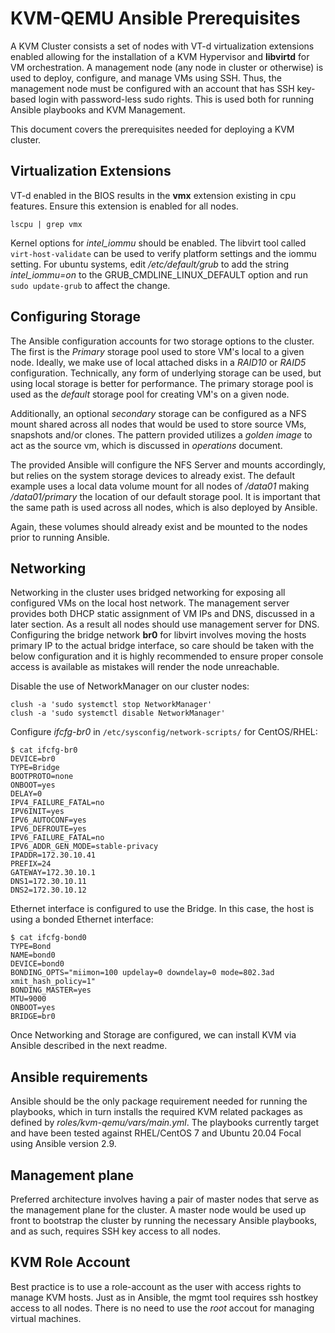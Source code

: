 KVM-QEMU Ansible Prerequisites
==============================


A KVM Cluster consists a set of nodes with VT-d virtualization extensions
enabled allowing for the installation of a KVM Hypervisor and **libvirtd** for
VM orchestration.  A management node (any node in cluster or otherwise) is used
to deploy, configure, and manage VMs using SSH. Thus, the management node must
be configured with an account that has SSH key-based login with password-less
sudo rights. This is used both for running Ansible playbooks and KVM Management.

This document covers the prerequisites needed for deploying a KVM cluster.

## Virtualization Extensions
VT-d enabled in the BIOS results in the **vmx** extension existing in cpu 
features. Ensure this extension is enabled for all nodes.
```
lscpu | grep vmx
```

Kernel options for *intel_iommu* should be enabled. The libvirt tool called 
`virt-host-validate` can be used to verify platform settings and the iommu 
setting. For ubuntu systems, edit */etc/default/grub* to add the string 
*intel_iommu=on* to the GRUB_CMDLINE_LINUX_DEFAULT option and run 
`sudo update-grub` to affect the change.

## Configuring Storage

  The Ansible configuration accounts for two storage options to the cluster.
The first is the *Primary* storage pool used to store VM's local to a given
node. Ideally, we make use of local attached disks in a *RAID10* or *RAID5*
configuration. Technically, any form of underlying storage can be used, but 
using local storage is better for performance. The primary storage pool is 
used as the *default* storage pool for creating VM's on a given node.

  Additionally, an optional *secondary* storage can be configured as a NFS
mount shared across all nodes that would be used to store source VMs, snapshots
and/or clones. The pattern provided utilizes a *golden image* to act as the
source vm, which is discussed in *operations* document.  

  The provided Ansible will configure the NFS Server and mounts accordingly,
but relies on the system storage devices to already exist. The default
example uses a local data volume mount for all nodes  of */data01* making
*/data01/primary* the location of our default storage pool. It is important
that the same path is used across all nodes, which is also deployed by Ansible.

  Again, these volumes should already exist and be mounted to the nodes prior
to running Ansible.


## Networking

  Networking in the cluster uses bridged networking for exposing all
configured VMs on the local host network.  The management server provides both
DHCP static assignment of VM IPs and DNS, discussed in a later section.  As a
result all nodes should use management server for DNS.  Configuring the bridge
network **br0** for libvirt involves moving the hosts primary IP to the actual
bridge interface, so care should be taken with the below configuration and it
is highly recommended to ensure proper console access is available as mistakes
will render the node unreachable.

Disable the use of NetworkManager on our cluster nodes:
```
clush -a 'sudo systemctl stop NetworkManager'
clush -a 'sudo systemctl disable NetworkManager'
```

Configure *ifcfg-br0* in `/etc/sysconfig/network-scripts/` for CentOS/RHEL:
```
$ cat ifcfg-br0
DEVICE=br0
TYPE=Bridge
BOOTPROTO=none
ONBOOT=yes
DELAY=0
IPV4_FAILURE_FATAL=no
IPV6INIT=yes
IPV6_AUTOCONF=yes
IPV6_DEFROUTE=yes
IPV6_FAILURE_FATAL=no
IPV6_ADDR_GEN_MODE=stable-privacy
IPADDR=172.30.10.41
PREFIX=24
GATEWAY=172.30.10.1
DNS1=172.30.10.11
DNS2=172.30.10.12
```

Ethernet interface is configured to use the Bridge. In this case, the host is
using a bonded Ethernet interface:
```
$ cat ifcfg-bond0
TYPE=Bond
NAME=bond0
DEVICE=bond0
BONDING_OPTS="miimon=100 updelay=0 downdelay=0 mode=802.3ad xmit_hash_policy=1"
BONDING_MASTER=yes
MTU=9000
ONBOOT=yes
BRIDGE=br0
```

Once Networking and Storage are configured, we can install KVM via Ansible
described in the next readme.


## Ansible requirements 

Ansible should be the only package requirement needed for running the 
playbooks, which in turn installs the required KVM related packages as 
defined by *roles/kvm-qemu/vars/main.yml*. The playbooks currently target and 
have been tested against RHEL/CentOS 7 and Ubuntu 20.04 Focal using 
Ansible version 2.9. 

## Management plane

Preferred architecture involves having a pair of master nodes that 
serve as the management plane for the cluster. A master node would be 
used up front to bootstrap the cluster by running the necessary Ansible 
playbooks, and as such, requires SSH key access to all nodes. 

## KVM Role Account

Best practice is to use a role-account as the user with access rights to 
manage KVM hosts. Just as in Ansible, the mgmt tool requires ssh hostkey 
access to all nodes. There is no need to use the *root* accout for managing 
virtual machines.